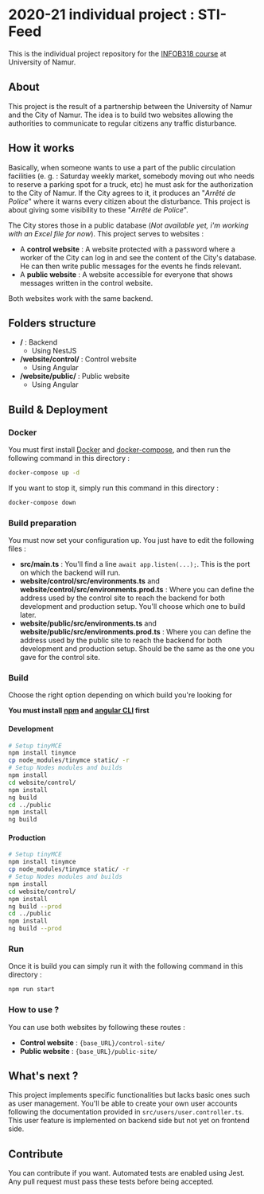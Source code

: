 # 2020-21 individual project : STI-Feed

This is the individual project repository for the [INFOB318 course](https://directory.unamur.be/teaching/courses/INFOB318) at University of Namur.

## About

This project is the result of a partnership between the University of Namur and the City of Namur. The idea is to build two websites allowing the authorities to communicate to regular citizens any traffic disturbance.

## How it works

Basically, when someone wants to use a part of the public circulation facilities (e. g. : Saturday weekly market, somebody moving out who needs to reserve a parking spot for a truck, etc) he must ask for the authorization to the City of Namur. If the City agrees to it, it produces an "*Arrêté de Police*" where it warns every citizen about the disturbance. This project is about giving some visibility to these "*Arrêté de Police*".

The City stores those in a public database (*Not available yet, i'm working with an Excel file for now*). This project serves to websites :

- A **control website** : A website protected with a password where a worker of the City can log in and see the content of the City's database. He can then write public messages for the events he finds relevant.
- A **public website** : A website accessible for everyone that shows messages written in the control website.

Both websites work with the same backend.

## Folders structure

- **/** : Backend
  - Using NestJS
- **/website/control/** : Control website
  - Using Angular
- **/website/public/** : Public website
  - Using Angular

## Build & Deployment

### Docker

You must first install [Docker](https://docs.docker.com/get-docker/) and [docker-compose](https://docs.docker.com/compose/install/), and then run the following command in this directory :

```bash
docker-compose up -d
```

If you want to stop it, simply run this command in this directory :

```bash
docker-compose down
```

### Build preparation

You must now set your configuration up. You just have to edit the following files :

- **src/main.ts** : You'll find a line `await app.listen(...);`. This is the port on which the backend will run.
- **website/control/src/environments.ts** and **website/control/src/environments.prod.ts** : Where you can define the address used by the control site to reach the backend for both development and production setup. You'll choose which one to build later.
- **website/public/src/environments.ts** and **website/public/src/environments.prod.ts** : Where you can define the address used by the public site to reach the backend for both development and production setup. Should be the same as the one you gave for the control site.

### Build

Choose the right option depending on which build you're looking for

**You must install [npm](https://www.npmjs.com/get-npm) and [angular CLI](https://angular.io/cli) first**

#### Development

```bash
# Setup tinyMCE
npm install tinymce
cp node_modules/tinymce static/ -r
# Setup Nodes modules and builds
npm install
cd website/control/
npm install
ng build
cd ../public
npm install
ng build
```

#### Production

```bash
# Setup tinyMCE
npm install tinymce
cp node_modules/tinymce static/ -r
# Setup Nodes modules and builds
npm install
cd website/control/
npm install
ng build --prod
cd ../public
npm install
ng build --prod
```

### Run

Once it is build you can simply run it with the following command in this directory :

```bash
npm run start
```

### How to use ?

You can use both websites by following these routes :

- **Control website** : `{base_URL}/control-site/`
- **Public website** : `{base_URL}/public-site/`

## What's next ?

This project implements specific functionalities but lacks basic ones such as user management. You'll be able to create your own user accounts following the documentation provided in `src/users/user.controller.ts`. This user feature is implemented on backend side but not yet on frontend side.

## Contribute

You can contribute if you want. Automated tests are enabled using Jest. Any pull request must pass these tests before being accepted.